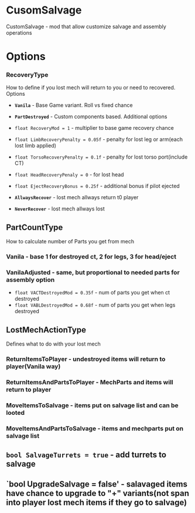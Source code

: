 # CusomSalvage

CustomSalvage - mod that allow customize salvage and assembly operations

# Options

### RecoveryType

How to define if you lost mech will return to you or need to recovered. Options

- **`Vanila`** - Base Game variant. Roll vs fixed chance
- **`PartDestroyed`** - Custom components based. 
Additional options
- `float RecoveryMod = 1` - multiplier to base game recovery chance
- `float LimbRecoveryPenalty = 0.05f` - penalty for lost leg or arm(each lost limb applied)
- `float TorsoRecoveryPenalty = 0.1f` - penalty for lost torso port(include CT)
- `float HeadRecoveryPenaly = 0` - for lost head
- `float EjectRecoveryBonus = 0.25f` - additional bonus if pilot ejected

- **`AllwaysRecover`** - lost mech allways return t0 player
- **`NeverRecover`** - lost mech allways lost

## PartCountType

How to calculate number of Parts you get from mech

### Vanila - base 1 for destroyed ct, 2 for legs, 3 for head/eject
### VanilaAdjusted - same, but proportional to needed parts for assembly option
- `float VACTDestroyedMod = 0.35f` - num of parts you get when ct destroyed
- `float VABLDestroyedMod = 0.68f` - num of parts you get when legs destroyed

## LostMechActionType 
Defines what to do with your lost mech

### ReturnItemsToPlayer - undestroyed items will return to player(Vanila way)
### ReturnItemsAndPartsToPlayer - MechParts and items will return to player
### MoveItemsToSalvage - items put on salvage list and can be looted
### MoveItemsAndPartsToSalvage - items and mechparts put on salvage list

## `bool SalvageTurrets = true` - add turrets to salvage
## `bool UpgradeSalvage = false' - salavaged items have chance to upgrade to "+" variants(not span into player lost mech items if they go to salvage)



